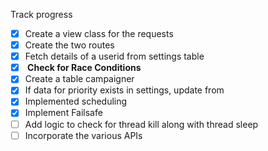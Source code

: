 Track progress
- [x] Create a view class for the requests
- [x] Create the two routes
- [x] Fetch details of a userid from settings table
- [x] <b> Check for Race Conditions </b>
- [x] Create a table campaigner
- [x] If data for priority exists in settings, update from 
- [x] Implemented scheduling
- [x] Implement Failsafe
- [ ] Add logic to check for thread kill along with thread sleep
- [ ] Incorporate the various APIs